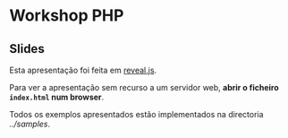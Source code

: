 # Workshop PHP
## Slides

Esta apresentação foi feita em [reveal.js](http://lab.hakim.se/reveal-js). 

Para ver a apresentação sem recurso a um servidor web, __abrir o ficheiro <code>index.html</code> num browser__.

Todos os exemplos apresentados estão implementados na directoria _../samples_.